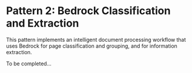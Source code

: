 # Pattern 2: Bedrock Classification and Extraction

This pattern implements an intelligent document processing workflow that uses Bedrock for page classification and grouping, and for information extraction.

To be completed...
